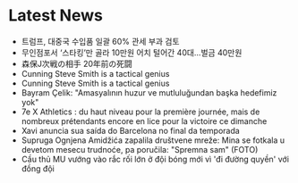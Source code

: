 # Latest News
-  트럼프, 대중국 수입품 일괄 60% 관세 부과 검토
-  무인점포서 ‘스타킹’만 골라 10만원 어치 털어간 40대…벌금 40만원
-  森保J次戦の相手 20年前の死闘
-  Cunning Steve Smith is a tactical genius
-  Cunning Steve Smith is a tactical genius
-  Bayram Çelik: "Amasyalının huzur ve mutluluğundan başka hedefimiz yok"
-  7e X Athletics : du haut niveau pour la première journée, mais de nombreux prétendants encore en lice pour la victoire ce dimanche
-  Xavi anuncia sua saída do Barcelona no final da temporada
-  Supruga Ognjena Amidžića zapalila društvene mreže: Mina se fotkala u devetom mesecu trudnoće, pa poručila: "Spremna sam" (FOTO)
-  Cầu thủ MU vướng vào rắc rối lớn ở đội bóng mới vì 'đi đường quyền' với đồng đội
